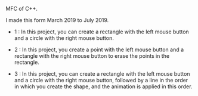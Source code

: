 MFC of C++.
  
  I made this form March 2019 to July 2019.


- 1 : In this project, you can create a rectangle with the left mouse button and a circle with the right mouse button.

- 2 : In this project, you create a point with the left mouse button and a rectangle with the right mouse button to erase the points in the rectangle.

- 3 : In this project, you can create a rectangle with the left mouse button and a circle with the right mouse button, followed by a line in the order in which you create the shape, and the animation is applied in this order.
